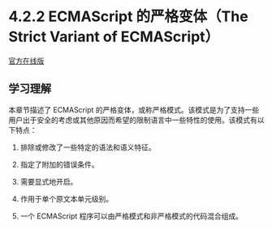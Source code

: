 # 4.2.2 ECMAScript 的严格变体（The Strict Variant of ECMAScript）

[官方在线版](https://262.ecma-international.org/6.0/#sec-strict-variant-of-ecmascript)

## 学习理解

本章节描述了 ECMAScript 的严格变体，或称严格模式。该模式是为了支持一些用户出于安全的考虑或其他原因而希望的限制语言中一些特性的使用。该模式有以下特点：

1. 排除或修改了一些特定的语法和语义特征。

2. 指定了附加的错误条件。

3. 需要显式地开启。

4. 作用于单个原文本单元级别。

5. 一个 ECMAScript 程序可以由严格模式和非严格模式的代码混合组成。
